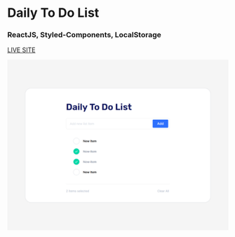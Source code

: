 # Daily To Do List

### ReactJS, Styled-Components, LocalStorage

[LIVE SITE](https://daily-todo-list-dova.netlify.app/)

![](./src/assests/daily-todo-list.png)
